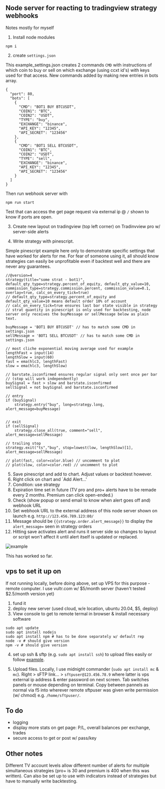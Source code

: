 ## Node server for reacting to tradingview strategy webhooks

Notes mostly for myself

1. Install node modules

```
npm i
```

2. create `settings.json`

This example_settings.json creates 2 commands `CMD` with instructions of which coin to buy or sell on which exchange (using ccxt id's) with keys used for that access. New commands added by making new entries in bots array.

```
{
  "port": 80,
  "bots": [
    {
      "CMD": "BOT1 BUY BTCUSDT",
      "COIN1": "BTC",
      "COIN2": "USDT",
      "TYPE": "buy",
      "EXCHANGE": "binance",
      "API_KEY": "12345",
      "API_SECRET": "123456"
    },
    {
      "CMD": "BOT1 SELL BTCUSDT",
      "COIN1": "BTC",
      "COIN2": "USDT",
      "TYPE": "sell",
      "EXCHANGE": "binance",
      "API_KEY": "12345",
      "API_SECRET": "123456"
    }
  ]
}
```
Then run webhook server with

```
npm run start
```

Test that can access the get page request via external ip @ `/` shown to know if ports are open.

3. Create new layout on tradingview (top left corner) on Tradinvview pro w/ server-side alerts

4. Write strategy with pinescript.

Simple pinescript example here only to demonstrate specific settings that have worked for alerts for me. For fear of someone using it, all should know strategies can easily be unprofitable even if backtest well and there are never any guarantees.

```
//@version=4
strategy(title="some strat - bot1)", default_qty_type=strategy.percent_of_equity, default_qty_value=10, commission_type=strategy.commission.percent, commission_value=0.1, overlay=true, calc_on_every_tick=true)
// default_qty_type=strategy.percent_of_equity and default_qty_value=10 means default order 10% of account
// calc_on_every_tick=true ensures last bar state visible in strategy
// strat quantity in pinescript is only used for backtesting, node server only receives the buyMessage or sellMessage below as plain text.

buyMessage = 'BOT1 BUY BTCUSDT' // has to match some CMD in settings.json
sellMessage = 'BOT1 SELL BTCUSDT' // has to match some CMD in settings.json

// most cliche exponential moving average used for example
lengthFast = input(14)
lengthSlow = input(60)
fast = ema(hlc3, lengthFast)
slow = ema(hlc3, lengthSlow)

// barstate.isconfirmed ensures regular signal only sent once per bar
// (stop will work independently)
buySignal = fast > slow and barstate.isconfirmed
sellSignal = not buySignal and barstate.isconfirmed

// entry
if (buySignal)
    strategy.entry("buy", long=strategy.long, alert_message=buyMessage)


// exit
if (sellSignal)
    strategy.close_all(true, comment="sell", alert_message=sellMessage)

// trailing stop
strategy.exit("ts","buy", stop=lowest(low, lengthSlow)[1], alert_message=sellMessage)

// plot(fast, color=color.blue) // uncomment to plot
// plot(slow, color=color.red) // uncomment to plot
```

5. Save pinescript and add to chart. Adjust values or backtest however.
6. Right click on chart and `Add Alert...'
7. Condition: use strategy
8. Expiration time set in future (TV pro and pro+ alerts have to be remade every 2 months. Premium can click open-ended.)
9. Check (show popup or send email to know when alert goes off and) webhook URL
10. Set webhook URL to the external address of this node server shown on launch e.g. `http://123.456.789.123:80/`
11. Message should be `{{strategy.order.alert_message}}` to display the `alert_message=` seen in strategy orders
12. Hitting save activates alert and runs it server side so changes to layout or script won't affect it until alert itself is updated or replaced.

![example](https://i.imgur.com/yWwvQKh.png)

This has worked so far.

## vps to set it up on

If not running locally, before doing above, set up VPS for this purpose - remote computer. I use vultr.com w/ $5/month server (haven't tested $2.5/month version yet)

1. fund it
2. deploy new server (used cloud, w/e location, ubuntu 20.04, $5, deploy)
3. View console to get to remote termal in browser & install necessary software
```
sudo apt update
sudo apt install nodejs
sudo apt install npm # has to be done separately w/ default rep
node -v # should give version
npm -v # should give version

```
4. set up ssh & sftp (e.g. `sudo apt install ssh`) to upload files easily or follow [example](http://archive.is/iiQ8t).

5. Upload files. Locally, I use midnight commander (`sudo apt install mc` & `mc`). Right > sFTP link... > `sftpuser@123.456.78.9` where latter is vps external ip address & enter password on next screen. Tab switches panels or mouse depending on terminal. Copy between pannels as normal via f5 into wherever remote sftpuser was given write permission (w/ chmod) e.g. `/home/sftpuser/`.

## To do

* logging
* display more stats on get page: P/L, overall balances per exchange, trades
* secure access to get or post w/ pass/key

## Other notes

Different TV account levels allow different number of alerts for multiple simultaneous strategies (pro+ is 30 and premium is 400 when this was written). Can also be set up to use with indicators instead of strategies but have to manually write backtesting.